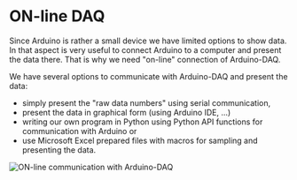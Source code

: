 # ON-line DAQ
Since Arduino is rather a small device we have limited options to show data. In that aspect is very useful to connect Arduino to a computer and present the data there. That is why we need "on-line" connection of Arduino-DAQ.

We have several options to communicate with Arduino-DAQ and present the data:
* simply present the "raw data numbers" using serial communication,
* present the data in graphical form (using Arduino IDE, ...)
* writing our own program in Python using Python API functions for communication with Arduino or
* use Microsoft Excel prepared files with macros for sampling and presenting the data.

![ON-line communication with Arduino-DAQ](on-line-communication.png)